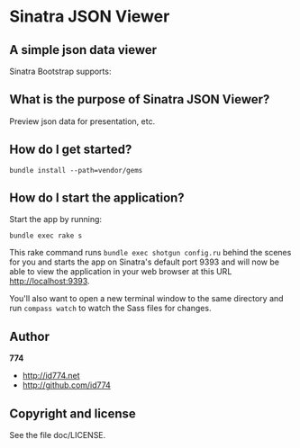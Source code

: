 # Sinatra JSON Viewer

## A simple json data viewer

Sinatra Bootstrap supports:


## What is the purpose of Sinatra JSON Viewer?

Preview json data for presentation, etc.


## How do I get started?

    bundle install --path=vendor/gems


## How do I start the application?

Start the app by running:

    bundle exec rake s

This rake command runs `bundle exec shotgun config.ru` behind the scenes for you and starts the app on Sinatra's default port 9393 and will now be able to view the application in your web browser at this URL [http://localhost:9393](http://localhost:9393).

You'll also want to open a new terminal window to the same directory and run `compass watch` to watch the Sass files for changes.


Author
------

**774**

+ http://id774.net
+ http://github.com/id774


Copyright and license
---------------------

See the file doc/LICENSE.

